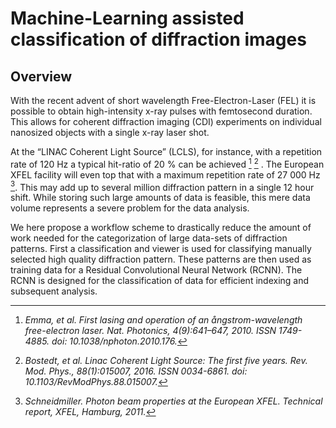 # Machine-Learning assisted classification of diffraction images
## Overview

With the recent advent of short wavelength Free-Electron-Laser (FEL)
it is possible to obtain high-intensity x-ray pulses with femtosecond
duration. This allows for coherent diffraction imaging (CDI) experiments
on individual nanosized objects with a single x-ray laser shot.

At the “LINAC Coherent Light Source” (LCLS), for instance, with a
repetition rate of 120 Hz a typical hit-ratio of 20 % can be achieved [^1] [^2] .
The European XFEL facility will even top that with a maximum repetition
rate of 27 000 Hz [^3]. This may add up to several million diffraction pattern
in a single 12 hour shift. While storing such large amounts of data
is feasible, this mere data volume represents a severe problem
for the data analysis.

We here propose a workflow scheme to drastically reduce the amount
of work needed for the categorization of large data-sets of diffraction
patterns. First a classification and viewer is used for classifying
manually selected high quality diffraction pattern. These patterns are
then used as training data for a Residual Convolutional Neural Network
(RCNN). The RCNN is designed for the classification of data for
efficient indexing and subsequent analysis.

[^1]: *Emma, et al. First lasing and operation of an ångstrom-wavelength free-electron laser. Nat. Photonics, 4(9):641–647, 2010. ISSN 1749-4885. doi: 10.1038/nphoton.2010.176.*

[^2]: *Bostedt, et al. Linac Coherent Light Source: The first five years. Rev. Mod. Phys., 88(1):015007, 2016. ISSN 0034-6861. doi: 10.1103/RevModPhys.88.015007.*

[^3]: *Schneidmiller. Photon beam properties at the European XFEL. Technical report, XFEL, Hamburg, 2011.*

[^4]: *He, et al. Deep Residual Learning for Image Recognition. 2015.*

[^5]: *Szegedy, et al. Inception-v4, Inception-airynet and the Impact of Residual Connections on Learning. 2016.*

[^6]: *He, et al. Identity Mappings in Deep Residual Networks. 2016.*
